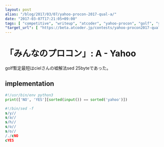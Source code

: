 ```yaml
---
layout: post
alias: "/blog/2017/03/07/yahoo-procon-2017-qual-a/"
date: "2017-03-07T17:21:05+09:00"
tags: [ "competitive", "writeup", "atcoder", "yahoo-procon", "golf", "sed", "lie" ]
"target_url": [ "https://beta.atcoder.jp/contests/yahoo-procon2017-qual/tasks/yahoo_procon2017_qual_a" ]
---
```


# 「みんなのプロコン」: A - Yahoo

golf暫定最短はcielさんの嘘解法sed $25$byteであった。

## implementation

``` python
#!/usr/bin/env python3
print(['NO', 'YES'][sorted(input()) == sorted('yahoo')])
```

``` sed
#!/bin/sed -f
s/y//
s/a//
s/h//
s/o//
s/o//
/./cNO
cYES
```
